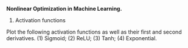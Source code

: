 <b>Nonlinear Optimization in Machine Learning.</b>

1. Activation functions

Plot the following activation functions as well as their first and second derivatives.
(1) Sigmoid; (2) ReLU; (3) Tanh; (4) Exponential.
